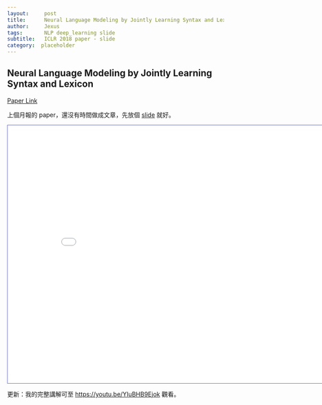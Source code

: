 ```yaml
---
layout:     post
title:      Neural Language Modeling by Jointly Learning Syntax and Lexicon
author:     Jexus
tags: 		NLP deep_learning slide
subtitle:   ICLR 2018 paper - slide
category:  placeholder
---
```


## Neural Language Modeling by Jointly Learning Syntax and Lexicon

[Paper Link](https://arxiv.org/abs/1711.02013)

上個月報的 paper，還沒有時間做成文章，先放個 [slide](https://drive.google.com/file/d/1zNH3TZbHo88U5fCXR5Gj_q57aDiUtE19/view?usp=sharing) 就好。

<iframe style="border:1px solid #666CCC" title="MyCV" src="/pdfs/Neural Language Modeling by Jointly Learning Syntax and Lexicon_new.pdf" frameborder="1" scrolling="auto" height="600" width="850" ></iframe>

更新：我的完整講解可至 https://youtu.be/YIuBHB9Ejok 觀看。
